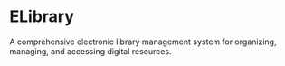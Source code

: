 # ELibrary
A comprehensive electronic library management system for organizing, managing, and accessing digital resources.
